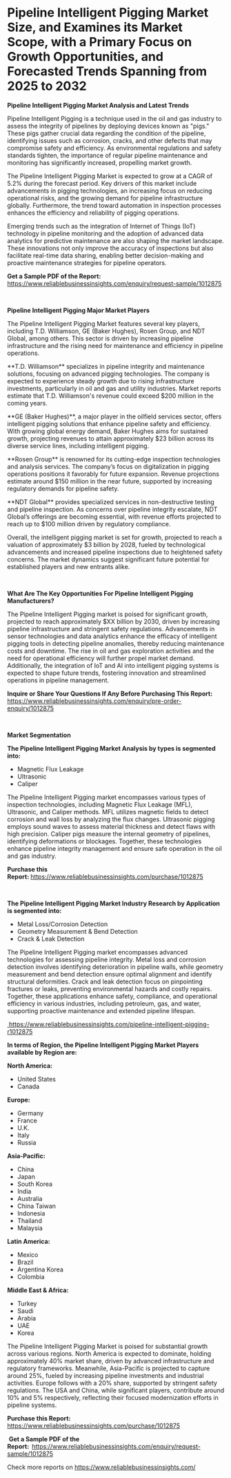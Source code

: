 <p><h1>Pipeline Intelligent Pigging Market Size, and Examines its Market Scope, with a Primary Focus on Growth Opportunities, and Forecasted Trends Spanning from 2025 to 2032</h1></p><p><strong>Pipeline Intelligent Pigging Market Analysis and Latest Trends</strong></p>
<p><p>Pipeline Intelligent Pigging is a technique used in the oil and gas industry to assess the integrity of pipelines by deploying devices known as "pigs." These pigs gather crucial data regarding the condition of the pipeline, identifying issues such as corrosion, cracks, and other defects that may compromise safety and efficiency. As environmental regulations and safety standards tighten, the importance of regular pipeline maintenance and monitoring has significantly increased, propelling market growth.</p><p>The Pipeline Intelligent Pigging Market is expected to grow at a CAGR of 5.2% during the forecast period. Key drivers of this market include advancements in pigging technologies, an increasing focus on reducing operational risks, and the growing demand for pipeline infrastructure globally. Furthermore, the trend toward automation in inspection processes enhances the efficiency and reliability of pigging operations.</p><p>Emerging trends such as the integration of Internet of Things (IoT) technology in pipeline monitoring and the adoption of advanced data analytics for predictive maintenance are also shaping the market landscape. These innovations not only improve the accuracy of inspections but also facilitate real-time data sharing, enabling better decision-making and proactive maintenance strategies for pipeline operators.</p></p>
<p><strong>Get a Sample PDF of the Report:&nbsp;</strong> <a href="https://www.reliablebusinessinsights.com/enquiry/request-sample/1012875?utm_campaign=3054&utm_medium=2&utm_source=Github&utm_content=ia&utm_term=05032025&utm_id=pipeline-intelligent-pigging">https://www.reliablebusinessinsights.com/enquiry/request-sample/1012875</a></p>
<p>&nbsp;</p>
<p><strong>Pipeline Intelligent Pigging Major Market Players</strong></p>
<p><p>The Pipeline Intelligent Pigging Market features several key players, including T.D. Williamson, GE (Baker Hughes), Rosen Group, and NDT Global, among others. This sector is driven by increasing pipeline infrastructure and the rising need for maintenance and efficiency in pipeline operations.</p><p>**T.D. Williamson** specializes in pipeline integrity and maintenance solutions, focusing on advanced pigging technologies. The company is expected to experience steady growth due to rising infrastructure investments, particularly in oil and gas and utility industries. Market reports estimate that T.D. Williamson's revenue could exceed $200 million in the coming years.</p><p>**GE (Baker Hughes)**, a major player in the oilfield services sector, offers intelligent pigging solutions that enhance pipeline safety and efficiency. With growing global energy demand, Baker Hughes aims for sustained growth, projecting revenues to attain approximately $23 billion across its diverse service lines, including intelligent pigging.</p><p>**Rosen Group** is renowned for its cutting-edge inspection technologies and analysis services. The company’s focus on digitalization in pigging operations positions it favorably for future expansion. Revenue projections estimate around $150 million in the near future, supported by increasing regulatory demands for pipeline safety.</p><p>**NDT Global** provides specialized services in non-destructive testing and pipeline inspection. As concerns over pipeline integrity escalate, NDT Global’s offerings are becoming essential, with revenue efforts projected to reach up to $100 million driven by regulatory compliance.</p><p>Overall, the intelligent pigging market is set for growth, projected to reach a valuation of approximately $3 billion by 2028, fueled by technological advancements and increased pipeline inspections due to heightened safety concerns. The market dynamics suggest significant future potential for established players and new entrants alike.</p></p>
<p>&nbsp;</p>
<p><strong>What Are The Key Opportunities For Pipeline Intelligent Pigging Manufacturers?</strong></p>
<p><p>The Pipeline Intelligent Pigging market is poised for significant growth, projected to reach approximately $XX billion by 2030, driven by increasing pipeline infrastructure and stringent safety regulations. Advancements in sensor technologies and data analytics enhance the efficacy of intelligent pigging tools in detecting pipeline anomalies, thereby reducing maintenance costs and downtime. The rise in oil and gas exploration activities and the need for operational efficiency will further propel market demand. Additionally, the integration of IoT and AI into intelligent pigging systems is expected to shape future trends, fostering innovation and streamlined operations in pipeline management.</p></p>
<p><strong>Inquire or Share Your Questions If Any Before Purchasing This Report:</strong> <a href="https://www.reliablebusinessinsights.com/enquiry/pre-order-enquiry/1012875?utm_campaign=3054&utm_medium=2&utm_source=Github&utm_content=ia&utm_term=05032025&utm_id=pipeline-intelligent-pigging">https://www.reliablebusinessinsights.com/enquiry/pre-order-enquiry/1012875</a></p>
<p>&nbsp;</p>
<p><strong>Market Segmentation</strong></p>
<p><strong>The Pipeline Intelligent Pigging Market Analysis by types is segmented into:</strong></p>
<p><ul><li>Magnetic Flux Leakage</li><li>Ultrasonic</li><li>Caliper</li></ul></p>
<p><p>The Pipeline Intelligent Pigging market encompasses various types of inspection technologies, including Magnetic Flux Leakage (MFL), Ultrasonic, and Caliper methods. MFL utilizes magnetic fields to detect corrosion and wall loss by analyzing the flux changes. Ultrasonic pigging employs sound waves to assess material thickness and detect flaws with high precision. Caliper pigs measure the internal geometry of pipelines, identifying deformations or blockages. Together, these technologies enhance pipeline integrity management and ensure safe operation in the oil and gas industry.</p></p>
<p><strong>Purchase this Report:&nbsp;</strong><a href="https://www.reliablebusinessinsights.com/purchase/1012875?utm_campaign=3054&utm_medium=2&utm_source=Github&utm_content=ia&utm_term=05032025&utm_id=pipeline-intelligent-pigging">https://www.reliablebusinessinsights.com/purchase/1012875</a></p>
<p>&nbsp;</p>
<p><strong>The Pipeline Intelligent Pigging Market Industry Research by Application is segmented into:</strong></p>
<p><ul><li>Metal Loss/Corrosion Detection</li><li>Geometry Measurement & Bend Detection</li><li>Crack & Leak Detection</li></ul></p>
<p><p>The Pipeline Intelligent Pigging market encompasses advanced technologies for assessing pipeline integrity. Metal loss and corrosion detection involves identifying deterioration in pipeline walls, while geometry measurement and bend detection ensure optimal alignment and identify structural deformities. Crack and leak detection focus on pinpointing fractures or leaks, preventing environmental hazards and costly repairs. Together, these applications enhance safety, compliance, and operational efficiency in various industries, including petroleum, gas, and water, supporting proactive maintenance and extended pipeline lifespan.</p></p>
<p><a href="https://www.reliablebusinessinsights.com/pipeline-intelligent-pigging-r1012875?utm_campaign=3054&utm_medium=2&utm_source=Github&utm_content=ia&utm_term=05032025&utm_id=pipeline-intelligent-pigging">&nbsp;https://www.reliablebusinessinsights.com/pipeline-intelligent-pigging-r1012875</a></p>
<p><strong>In terms of Region, the Pipeline Intelligent Pigging Market Players available by Region are:</strong></p>
<p>
    <p> <strong> North America: </strong>
        <ul>
            <li>United States</li>
            <li>Canada</li>
        </ul>
        </p> 
    <p> <strong> Europe: </strong>
        <ul>
            <li>Germany</li>
            <li>France</li>
            <li>U.K.</li>
            <li>Italy</li>
            <li>Russia</li>
        </ul>
        </p> 
    <p> <strong> Asia-Pacific: </strong>
        <ul>
            <li>China</li>
            <li>Japan</li>
            <li>South Korea</li>
            <li>India</li>
            <li>Australia</li>
            <li>China Taiwan</li>
            <li>Indonesia</li>
            <li>Thailand</li>
            <li>Malaysia</li>
        </ul>
        </p> 
    <p> <strong> Latin America: </strong>
        <ul>
            <li>Mexico</li>
            <li>Brazil</li>
            <li>Argentina Korea</li>
            <li>Colombia</li>
        </ul>
        </p> 
    <p> <strong> Middle East & Africa: </strong>
        <ul>
            <li>Turkey</li>
            <li>Saudi</li>
            <li>Arabia</li>
            <li>UAE</li>
            <li>Korea</li>
        </ul>
    </p>
    </p>
<p><p>The Pipeline Intelligent Pigging Market is poised for substantial growth across various regions. North America is expected to dominate, holding approximately 40% market share, driven by advanced infrastructure and regulatory frameworks. Meanwhile, Asia-Pacific is projected to capture around 25%, fueled by increasing pipeline investments and industrial activities. Europe follows with a 20% share, supported by stringent safety regulations. The USA and China, while significant players, contribute around 10% and 5% respectively, reflecting their focused modernization efforts in pipeline systems.</p></p>
<p><strong>Purchase this Report: </strong><a href="https://www.reliablebusinessinsights.com/purchase/1012875?utm_campaign=3054&utm_medium=2&utm_source=Github&utm_content=ia&utm_term=05032025&utm_id=pipeline-intelligent-pigging">https://www.reliablebusinessinsights.com/purchase/1012875</a></p>
<p>&nbsp;<strong>Get a Sample PDF of the Report:&nbsp;&nbsp;</strong><a href="https://www.reliablebusinessinsights.com/enquiry/request-sample/1012875?utm_campaign=3054&utm_medium=2&utm_source=Github&utm_content=ia&utm_term=05032025&utm_id=pipeline-intelligent-pigging">https://www.reliablebusinessinsights.com/enquiry/request-sample/1012875</a></p>
<p><strong></strong></p>
<p>Check more reports on <a href="https://www.reliablebusinessinsights.com/?utm_campaign=3054&utm_medium=2&utm_source=Github&utm_content=ia&utm_term=05032025&utm_id=pipeline-intelligent-pigging">https://www.reliablebusinessinsights.com/</a></p>